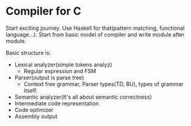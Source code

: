 # Compiler for C
Start exciting journey. Use Haskell for that(pattern matching, functional language...).
Start from basic model of compiler and write module after module.

Basic structure is:
  - Lexical analyzer(simple tokens analyz)
    * Regular expression and FSM
  - Parser(output is parse tree)
    * Context free grammar, Parser types(TD, BU), types of grammar itself.
  - Semantic analyzer(It's all about semantic correctness)
  - Intermediate code representation
  - Code optimizer
  - Assembly output
